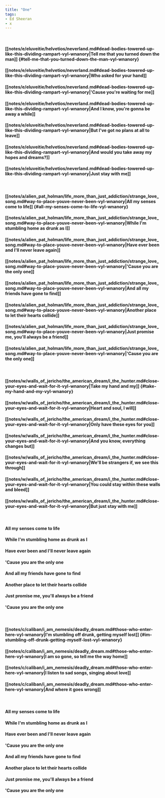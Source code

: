 ```yaml
---
title: "One"
tags:
- Ed Sheeran
- x
---
```

&nbsp;
#### [[notes/e/eluveitie/helvetios/neverland.md#dead-bodies-towered-up-like-this-dividing-rampart-vyl-wnanory|Tell me that you turned down the man]] {#tell-me-that-you-turned-down-the-man-vyl-wnanory}
#### [[notes/e/eluveitie/helvetios/neverland.md#dead-bodies-towered-up-like-this-dividing-rampart-vyl-wnanory|Who asked for your hand]]
#### [[notes/e/eluveitie/helvetios/neverland.md#dead-bodies-towered-up-like-this-dividing-rampart-vyl-wnanory|'Cause you're waiting for me]]
#### [[notes/e/eluveitie/helvetios/neverland.md#dead-bodies-towered-up-like-this-dividing-rampart-vyl-wnanory|And I know, you're gonna be away a while]]
#### [[notes/e/eluveitie/helvetios/neverland.md#dead-bodies-towered-up-like-this-dividing-rampart-vyl-wnanory|But I've got no plans at all to leave]]
#### [[notes/e/eluveitie/helvetios/neverland.md#dead-bodies-towered-up-like-this-dividing-rampart-vyl-wnanory|And would you take away my hopes and dreams?]]
#### [[notes/e/eluveitie/helvetios/neverland.md#dead-bodies-towered-up-like-this-dividing-rampart-vyl-wnanory|Just stay with me]]
&nbsp;
#### [[notes/a/alien_pat_holman/life_more_than_just_addiction/strange_love_song.md#way-to-place-youve-never-been-vyl-wnanory|All my senses come to life]] {#all-my-senses-come-to-life-vyl-wnanory}
#### [[notes/a/alien_pat_holman/life_more_than_just_addiction/strange_love_song.md#way-to-place-youve-never-been-vyl-wnanory|While I'm stumbling home as drunk as I]]
#### [[notes/a/alien_pat_holman/life_more_than_just_addiction/strange_love_song.md#way-to-place-youve-never-been-vyl-wnanory|Have ever been and I'll never leave again]]
#### [[notes/a/alien_pat_holman/life_more_than_just_addiction/strange_love_song.md#way-to-place-youve-never-been-vyl-wnanory|'Cause you are the only one]]
#### [[notes/a/alien_pat_holman/life_more_than_just_addiction/strange_love_song.md#way-to-place-youve-never-been-vyl-wnanory|And all my friends have gone to find]]
#### [[notes/a/alien_pat_holman/life_more_than_just_addiction/strange_love_song.md#way-to-place-youve-never-been-vyl-wnanory|Another place to let their hearts collide]]
#### [[notes/a/alien_pat_holman/life_more_than_just_addiction/strange_love_song.md#way-to-place-youve-never-been-vyl-wnanory|Just promise me, you'll always be a friend]]
#### [[notes/a/alien_pat_holman/life_more_than_just_addiction/strange_love_song.md#way-to-place-youve-never-been-vyl-wnanory|'Cause you are the only one]]
&nbsp;
#### [[notes/w/walls_of_jericho/the_american_dream/i_the_hunter.md#close-your-eyes-and-wait-for-it-vyl-wnanory|Take my hand and my]] {#take-my-hand-and-my-vyl-wnanory}
#### [[notes/w/walls_of_jericho/the_american_dream/i_the_hunter.md#close-your-eyes-and-wait-for-it-vyl-wnanory|Heart and soul, I will]]
#### [[notes/w/walls_of_jericho/the_american_dream/i_the_hunter.md#close-your-eyes-and-wait-for-it-vyl-wnanory|Only have these eyes for you]]
#### [[notes/w/walls_of_jericho/the_american_dream/i_the_hunter.md#close-your-eyes-and-wait-for-it-vyl-wnanory|And you know, everything changes but]]
#### [[notes/w/walls_of_jericho/the_american_dream/i_the_hunter.md#close-your-eyes-and-wait-for-it-vyl-wnanory|We'll be strangers if, we see this through]]
#### [[notes/w/walls_of_jericho/the_american_dream/i_the_hunter.md#close-your-eyes-and-wait-for-it-vyl-wnanory|You could stay within these walls and bleed]]
#### [[notes/w/walls_of_jericho/the_american_dream/i_the_hunter.md#close-your-eyes-and-wait-for-it-vyl-wnanory|But just stay with me]]
&nbsp;
#### All my senses come to life
#### While I'm stumbling home as drunk as I
#### Have ever been and I'll never leave again
#### 'Cause you are the only one
#### And all my friends have gone to find
#### Another place to let their hearts collide
#### Just promise me, you'll always be a friend
#### 'Cause you are the only one
&nbsp;
#### [[notes/c/caliban/i_am_nemesis/deadly_dream.md#those-who-enter-here-vyl-wnanory|I'm stumbling off drunk, getting myself lost]] {#im-stumbling-off-drunk-getting-myself-lost-vyl-wnanory}
#### [[notes/c/caliban/i_am_nemesis/deadly_dream.md#those-who-enter-here-vyl-wnanory|I am so gone, so tell me the way home]]
#### [[notes/c/caliban/i_am_nemesis/deadly_dream.md#those-who-enter-here-vyl-wnanory|I listen to sad songs, singing about love]]
#### [[notes/c/caliban/i_am_nemesis/deadly_dream.md#those-who-enter-here-vyl-wnanory|And where it goes wrong]]
&nbsp;
#### All my senses come to life
#### While I'm stumbling home as drunk as I
#### Have ever been and I'll never leave again
#### 'Cause you are the only one
#### And all my friends have gone to find
#### Another place to let their hearts collide
#### Just promise me, you'll always be a friend
#### 'Cause you are the only one
